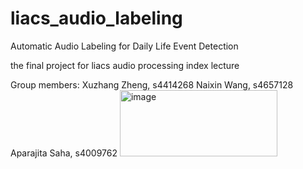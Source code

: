 # liacs_audio_labeling
Automatic Audio Labeling for Daily Life Event Detection

the final project for liacs audio processing index lecture


Group members:
Xuzhang Zheng, s4414268 
Naixin Wang, s4657128
Aparajita Saha, s4009762
<img width="252" height="106" alt="image" src="https://github.com/user-attachments/assets/9ac3325c-eba1-4084-ba67-de1b5f231991" />
